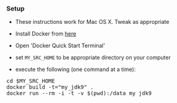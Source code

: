 
### Setup

* These instructions work for Mac OS X. Tweak as appropriate
* Install Docker from [here](https://www.docker.com/) 
* Open 'Docker Quick Start Terminal'

* set `MY_SRC_HOME` to be appropriate directory on your computer
* execute the following (one command at a time):

<pre>
cd $MY_SRC_HOME
docker build -t="my_jdk9" . 
docker run --rm -i -t -v $(pwd):/data my_jdk9 
</pre>
